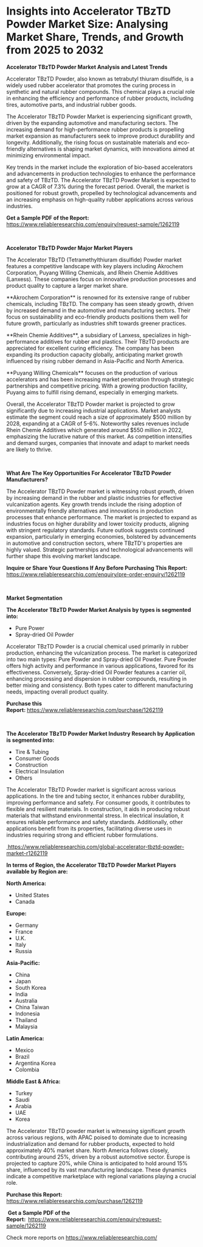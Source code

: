 <p><h1>Insights into Accelerator TBzTD Powder Market Size: Analysing Market Share, Trends, and Growth from 2025 to 2032</h1></p><p><strong>Accelerator TBzTD Powder Market Analysis and Latest Trends</strong></p>
<p><p>Accelerator TBzTD Powder, also known as tetrabutyl thiuram disulfide, is a widely used rubber accelerator that promotes the curing process in synthetic and natural rubber compounds. This chemical plays a crucial role in enhancing the efficiency and performance of rubber products, including tires, automotive parts, and industrial rubber goods.</p><p>The Accelerator TBzTD Powder Market is experiencing significant growth, driven by the expanding automotive and manufacturing sectors. The increasing demand for high-performance rubber products is propelling market expansion as manufacturers seek to improve product durability and longevity. Additionally, the rising focus on sustainable materials and eco-friendly alternatives is shaping market dynamics, with innovations aimed at minimizing environmental impact.</p><p>Key trends in the market include the exploration of bio-based accelerators and advancements in production technologies to enhance the performance and safety of TBzTD. The Accelerator TBzTD Powder Market is expected to grow at a CAGR of 7.3% during the forecast period. Overall, the market is positioned for robust growth, propelled by technological advancements and an increasing emphasis on high-quality rubber applications across various industries.</p></p>
<p><strong>Get a Sample PDF of the Report:&nbsp;</strong> <a href="https://www.reliableresearchiq.com/enquiry/request-sample/1262119?utm_campaign=2101&utm_medium=2&utm_source=Github&utm_content=ia&utm_term=02022025&utm_id=accelerator-tbztd-powder">https://www.reliableresearchiq.com/enquiry/request-sample/1262119</a></p>
<p>&nbsp;</p>
<p><strong>Accelerator TBzTD Powder Major Market Players</strong></p>
<p><p>The Accelerator TBzTD (Tetramethylthiuram disulfide) Powder market features a competitive landscape with key players including Akrochem Corporation, Puyang Willing Chemicals, and Rhein Chemie Additives (Lanxess). These companies focus on innovative production processes and product quality to capture a larger market share.</p><p>**Akrochem Corporation** is renowned for its extensive range of rubber chemicals, including TBzTD. The company has seen steady growth, driven by increased demand in the automotive and manufacturing sectors. Their focus on sustainability and eco-friendly products positions them well for future growth, particularly as industries shift towards greener practices.</p><p>**Rhein Chemie Additives**, a subsidiary of Lanxess, specializes in high-performance additives for rubber and plastics. Their TBzTD products are appreciated for excellent curing efficiency. The company has been expanding its production capacity globally, anticipating market growth influenced by rising rubber demand in Asia-Pacific and North America.</p><p>**Puyang Willing Chemicals** focuses on the production of various accelerators and has been increasing market penetration through strategic partnerships and competitive pricing. With a growing production facility, Puyang aims to fulfill rising demand, especially in emerging markets.</p><p>Overall, the Accelerator TBzTD Powder market is projected to grow significantly due to increasing industrial applications. Market analysts estimate the segment could reach a size of approximately $500 million by 2028, expanding at a CAGR of 5-6%. Noteworthy sales revenues include Rhein Chemie Additives which generated around $550 million in 2022, emphasizing the lucrative nature of this market. As competition intensifies and demand surges, companies that innovate and adapt to market needs are likely to thrive.</p></p>
<p>&nbsp;</p>
<p><strong>What Are The Key Opportunities For Accelerator TBzTD Powder Manufacturers?</strong></p>
<p><p>The Accelerator TBzTD Powder market is witnessing robust growth, driven by increasing demand in the rubber and plastic industries for effective vulcanization agents. Key growth trends include the rising adoption of environmentally friendly alternatives and innovations in production processes that enhance performance. The market is projected to expand as industries focus on higher durability and lower toxicity products, aligning with stringent regulatory standards. Future outlook suggests continued expansion, particularly in emerging economies, bolstered by advancements in automotive and construction sectors, where TBzTD's properties are highly valued. Strategic partnerships and technological advancements will further shape this evolving market landscape.</p></p>
<p><strong>Inquire or Share Your Questions If Any Before Purchasing This Report:</strong> <a href="https://www.reliableresearchiq.com/enquiry/pre-order-enquiry/1262119?utm_campaign=2101&utm_medium=2&utm_source=Github&utm_content=ia&utm_term=02022025&utm_id=accelerator-tbztd-powder">https://www.reliableresearchiq.com/enquiry/pre-order-enquiry/1262119</a></p>
<p>&nbsp;</p>
<p><strong>Market Segmentation</strong></p>
<p><strong>The Accelerator TBzTD Powder Market Analysis by types is segmented into:</strong></p>
<p><ul><li>Pure Power</li><li>Spray-dried Oil Powder</li></ul></p>
<p><p>Accelerator TBzTD Powder is a crucial chemical used primarily in rubber production, enhancing the vulcanization process. The market is categorized into two main types: Pure Powder and Spray-dried Oil Powder. Pure Powder offers high activity and performance in various applications, favored for its effectiveness. Conversely, Spray-dried Oil Powder features a carrier oil, enhancing processing and dispersion in rubber compounds, resulting in better mixing and consistency. Both types cater to different manufacturing needs, impacting overall product quality.</p></p>
<p><strong>Purchase this Report:&nbsp;</strong><a href="https://www.reliableresearchiq.com/purchase/1262119?utm_campaign=2101&utm_medium=2&utm_source=Github&utm_content=ia&utm_term=02022025&utm_id=accelerator-tbztd-powder">https://www.reliableresearchiq.com/purchase/1262119</a></p>
<p>&nbsp;</p>
<p><strong>The Accelerator TBzTD Powder Market Industry Research by Application is segmented into:</strong></p>
<p><ul><li>Tire & Tubing</li><li>Consumer Goods</li><li>Construction</li><li>Electrical Insulation</li><li>Others</li></ul></p>
<p><p>The Accelerator TBzTD Powder market is significant across various applications. In the tire and tubing sector, it enhances rubber durability, improving performance and safety. For consumer goods, it contributes to flexible and resilient materials. In construction, it aids in producing robust materials that withstand environmental stress. In electrical insulation, it ensures reliable performance and safety standards. Additionally, other applications benefit from its properties, facilitating diverse uses in industries requiring strong and efficient rubber formulations.</p></p>
<p><a href="https://www.reliableresearchiq.com/global-accelerator-tbztd-powder-market-r1262119?utm_campaign=2101&utm_medium=2&utm_source=Github&utm_content=ia&utm_term=02022025&utm_id=accelerator-tbztd-powder">&nbsp;https://www.reliableresearchiq.com/global-accelerator-tbztd-powder-market-r1262119</a></p>
<p><strong>In terms of Region, the Accelerator TBzTD Powder Market Players available by Region are:</strong></p>
<p>
    <p> <strong> North America: </strong>
        <ul>
            <li>United States</li>
            <li>Canada</li>
        </ul>
        </p> 
    <p> <strong> Europe: </strong>
        <ul>
            <li>Germany</li>
            <li>France</li>
            <li>U.K.</li>
            <li>Italy</li>
            <li>Russia</li>
        </ul>
        </p> 
    <p> <strong> Asia-Pacific: </strong>
        <ul>
            <li>China</li>
            <li>Japan</li>
            <li>South Korea</li>
            <li>India</li>
            <li>Australia</li>
            <li>China Taiwan</li>
            <li>Indonesia</li>
            <li>Thailand</li>
            <li>Malaysia</li>
        </ul>
        </p> 
    <p> <strong> Latin America: </strong>
        <ul>
            <li>Mexico</li>
            <li>Brazil</li>
            <li>Argentina Korea</li>
            <li>Colombia</li>
        </ul>
        </p> 
    <p> <strong> Middle East & Africa: </strong>
        <ul>
            <li>Turkey</li>
            <li>Saudi</li>
            <li>Arabia</li>
            <li>UAE</li>
            <li>Korea</li>
        </ul>
    </p>
    </p>
<p><p>The Accelerator TBzTD powder market is witnessing significant growth across various regions, with APAC poised to dominate due to increasing industrialization and demand for rubber products, expected to hold approximately 40% market share. North America follows closely, contributing around 25%, driven by a robust automotive sector. Europe is projected to capture 20%, while China is anticipated to hold around 15% share, influenced by its vast manufacturing landscape. These dynamics indicate a competitive marketplace with regional variations playing a crucial role.</p></p>
<p><strong>Purchase this Report: </strong><a href="https://www.reliableresearchiq.com/purchase/1262119?utm_campaign=2101&utm_medium=2&utm_source=Github&utm_content=ia&utm_term=02022025&utm_id=accelerator-tbztd-powder">https://www.reliableresearchiq.com/purchase/1262119</a></p>
<p>&nbsp;<strong>Get a Sample PDF of the Report:&nbsp;&nbsp;</strong><a href="https://www.reliableresearchiq.com/enquiry/request-sample/1262119?utm_campaign=2101&utm_medium=2&utm_source=Github&utm_content=ia&utm_term=02022025&utm_id=accelerator-tbztd-powder">https://www.reliableresearchiq.com/enquiry/request-sample/1262119</a></p>
<p><strong></strong></p>
<p>Check more reports on <a href="https://www.reliableresearchiq.com/?utm_campaign=2101&utm_medium=2&utm_source=Github&utm_content=ia&utm_term=02022025&utm_id=accelerator-tbztd-powder">https://www.reliableresearchiq.com/</a></p>